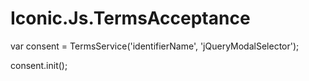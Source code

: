 # Iconic.Js.TermsAcceptance

var consent = TermsService('identifierName', 'jQueryModalSelector');

consent.init();

